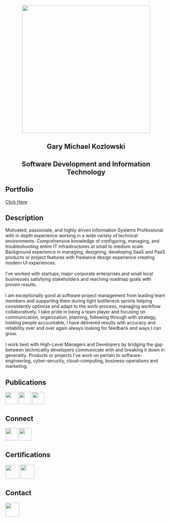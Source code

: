 <p align="center"><img height="400px" src="https://user-images.githubusercontent.com/82541715/197122069-0a3aa85e-05ca-4900-a756-d607609f048b.png">
<h2 align="center">Gary Michael Kozlowski</h2>
<h2 align="center">Software Development and Information Technology</h2>


<h2>Portfolio</h2>
<a href="https://jocular-queijadas-fbca1c.netlify.app/">Click Here</a>


<h2>Description</h2>
Motivated, passionate, and highly driven Information Systems Professional with in depth experience working in a wide variety of technical environments. Comprehensive knowledge of configuring, managing, and troubleshooting entire IT infrastructures at small to medium scale. Background experience in managing, designing, developing SaaS and PaaS products or project features with freelance design experience creating modern UI experiences. 
<br><br>
I've worked with startups, major corporate enterprises and small local businesses satisfying stakeholders and reaching roadmap goals with proven results.
<br><br>
I am exceptionally good at software project management from leading team members and supporting them during tight bottleneck sprints helping consistently optimize and adapt to the work-process, managing workflow collaboratively. I take pride in being a team player and focusing on communication, organization, planning, following through with strategy, holding people accountable, I have delivered results with accuracy and reliability over and over again always looking for feedback and ways I can grow. 
<br><br>
I work best with High-Level Managers and Developers by bridging the gap between technicality developers communicate with and breaking it down in generality. Products or projects I've work on pertain to software-engineering, cyber-security, cloud-computing, business-operations and marketing.

<h2>Publications</h2>
<p align="left">
  <a href="https://mirror.xyz/0x38034A81D48cBf8D4c4C757856d14492C848015b"><img  height="38px" src="https://user-images.githubusercontent.com/82541715/197119948-4a58712b-4e37-427a-b7f5-5f9d4c5b5326.png"></a>
   <a href="https://www.linkedin.com/company/metaverse-of-things/?viewAsMember=true"><img  height="38px" src="https://user-images.githubusercontent.com/82541715/197120610-1e5f4295-c26b-46ca-92d1-a89b33d4aa14.png"></a>
 <a href="https://metaverseofthings.medium.com/"><img  height="38px" src="https://user-images.githubusercontent.com/82541715/197120443-349c0cd2-eaf2-4d4a-b897-d9feae570e66.png"></a>
 </p>



<h2>Connect</h2>
<p align="left">
  <a href="https://twitter.com/GaryKozlowski1"><img height="39px" src="https://user-images.githubusercontent.com/82541715/196605722-c43d0376-8e13-448a-a89d-ea1d109bc9c0.png"></a>
  <a href="https://www.instagram.com/garykozlowski1/"><img  height="39px" src="https://user-images.githubusercontent.com/82541715/197120801-dd240c33-587c-4cd9-825c-804fc5b809a9.png"></a>
</p>

<h2>Certifications</h2>
  <a href="https://learn.acloud.guru/profile/gkozlowskidesigns"><img height="43px" src="https://user-images.githubusercontent.com/82541715/196604613-582b3ed0-839e-4a3d-a4ac-b3aa4ce9c269.png"></a>
  <a href="https://www.linkedin.com/in/gary-kozlowski-825053138/details/certifications/"><img height="44px"src="https://user-images.githubusercontent.com/82541715/197120233-be6be4e8-a524-4c44-bbe2-e7861e90a1c5.png"></a>

<h2>Contact</h2>
 <p align="left">
  <a href="mailto:gkozlowskibusiness@outlook.com"><img  height="44px" src="https://user-images.githubusercontent.com/82541715/196607335-02be8bd8-e632-4156-9e5c-c9486aa0ff2c.png"></a>
  </p>










<!---
gkozlowskidesign/gkozlowskidesign is a ✨ special ✨ repository because its `README.md` (this file) appears on your GitHub profile.
You can click the Preview link to take a look at your changes.
--->
